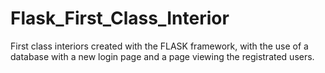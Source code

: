 # Flask_First_Class_Interior

First class interiors created with the FLASK framework, with the use of a database with a new login page and a page viewing the registrated users.
